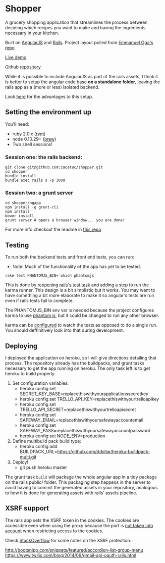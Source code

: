 # Shopper

A grocery shopping application that streamlines the process between deciding which recipes you want to make and having the ingredients necessary in your kitchen.

Built on [AngularJS](http://angularjs.org) and [Rails](http://rubyonrails.org/). Project layout pulled from [Emmanuel Oga's repo](https://github.com/EmmanuelOga/simple-angular-rails-app/)

[Live demo](http://shopp.herokuapp.com/#/)

Github [repository](https://github.com/zacatac/shopper/)

While it is possible to include AngularJS as part of the rails assets, I
think it is better to setup the angular code base <strong>on a
standalone folder</strong>, leaving the rails app as a (more or less)
isolated backend.

Look [here](https://github.com/EmmanuelOga/simple-angular-rails-app/) for the advantages to this setup.

## Setting the environment up

You'll need:

* ruby 2.0.x ([rvm](https://rvm.io/))
* node 0.10.29+ ([brew](http://brew.sh/))
* Two shell sessions!

### Session one: the rails backend:

```
git clone git@github.com:zacatac/shopper.git
cd shopper
bundle install
bundle exec rails s -p 3000
```

### Session two: a grunt server

```
cd shopper/ngapp
npm install -g grunt-cli
npm install
bower install
grunt server # opens a browser window... you are done!
```

For more info checkout the readme in [this repo](https://github.com/EmmanuelOga/simple-angular-rails-app/)

## Testing

To run both the backend tests and front end tests, you can run:
* Note: Much of the functionality of the app has yet to be tested.

```
rake test PHANTOMJS_BIN=`which phantomjs`
```

This is done by [reopening rails's test
task](https://github.com/EmmanuelOga/simple-angular-rails-app/blob/master/Rakefile#L8-L10)
and adding a step to run the karma runner. This design is a bit
simplistic but it works. You may want to have something a bit more
elaborate to make it so angular's tests are run even if rails tests fail
to complete.

The PHANTOMJS_BIN env var is needed because the project configures karma
to use [phantom js](http://www.phantomjs.org), but it could be changed
to run any other browser.

karma can be
[configured](https://github.com/EmmanuelOga/simple-angular-rails-app/blob/master/ngapp/karma.conf.js#L40)
to watch the tests as opposed to do a single run. You should
deffinitively look into that during development.

## Deploying

I deployed the application on heroku, so I will give directions detailing that process.
The repository already has the buildpacks, and grunt tasks necessary to get the app running
on heroku. The only task left is to get heroku to build properly.
1. Set configuration variables:
   * heroku config:set SECRET_KEY_BASE=replacethiswithyourapplicationssecretkey
   * heroku config:set TRELLO_API_KEY=replacethiswithyourtrelloapikey
   * heroku config:set TRELLO_API_SECRET=replacethiswithyourtrelloapisecret
   * heroku config:set SAFEWAY_EMAIL=replacethiswithyoursafewayaccountemail
   * heroku config:set SAFEWAY_PASS=replacethiswithyoursafewayaccountpassword
   * heroku config:set NODE_ENV=production
2. Define multibuild pack build type:
   * heroku config:add BUILDPACK_URL=https://github.com/ddollar/heroku-buildpack-multi.git
3. Deploy! 
   * git push heroku master

The grunt task `build` will package the whole angular app in a
tidy package on the rails public/ folder. This packaging step
happens in the server to avoid having to commit the generated assets in
your repository, analogous to how it is done for generating assets with
rails' assets pipeline.

## XSRF support 

The rails app sets the XSRF token in the cookies. The cookies are
accessible even when using the proxy because the port is [not taken into
account](http://stackoverflow.com/questions/1612177/are-http-cookies-port-specific)
when restricting access to the cookies.

Check
[StackOverflow](http://stackoverflow.com/questions/14734243/rails-csrf-protection-angular-js-protect-from-forgery-makes-me-to-log-out-on)
for some notes on the XSRF protection.

http://bootsnipp.com/snippets/featured/accordion-list-group-menu
https://www.twilio.com/blog/2014/09/gmail-api-oauth-rails.html
